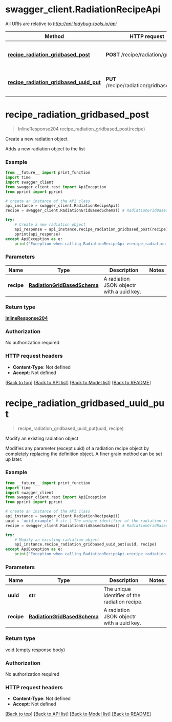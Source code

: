 # swagger_client.RadiationRecipeApi

All URIs are relative to *http://api.ladybug-tools.io/api*

Method | HTTP request | Description
------------- | ------------- | -------------
[**recipe_radiation_gridbased_post**](RadiationRecipeApi.md#recipe_radiation_gridbased_post) | **POST** /recipe/radiation/gridbased | Create a new radiation object
[**recipe_radiation_gridbased_uuid_put**](RadiationRecipeApi.md#recipe_radiation_gridbased_uuid_put) | **PUT** /recipe/radiation/gridbased/{uuid} | Modify an existing radiation object


# **recipe_radiation_gridbased_post**
> InlineResponse204 recipe_radiation_gridbased_post(recipe)

Create a new radiation object

Adds a new radiation object to the list

### Example
```python
from __future__ import print_function
import time
import swagger_client
from swagger_client.rest import ApiException
from pprint import pprint

# create an instance of the API class
api_instance = swagger_client.RadiationRecipeApi()
recipe = swagger_client.RadiationGridBasedSchema() # RadiationGridBasedSchema | A radiation JSON objectr with a uuid key.

try:
    # Create a new radiation object
    api_response = api_instance.recipe_radiation_gridbased_post(recipe)
    pprint(api_response)
except ApiException as e:
    print("Exception when calling RadiationRecipeApi->recipe_radiation_gridbased_post: %s\n" % e)
```

### Parameters

Name | Type | Description  | Notes
------------- | ------------- | ------------- | -------------
 **recipe** | [**RadiationGridBasedSchema**](RadiationGridBasedSchema.md)| A radiation JSON objectr with a uuid key. | 

### Return type

[**InlineResponse204**](InlineResponse204.md)

### Authorization

No authorization required

### HTTP request headers

 - **Content-Type**: Not defined
 - **Accept**: Not defined

[[Back to top]](#) [[Back to API list]](../README.md#documentation-for-api-endpoints) [[Back to Model list]](../README.md#documentation-for-models) [[Back to README]](../README.md)

# **recipe_radiation_gridbased_uuid_put**
> recipe_radiation_gridbased_uuid_put(uuid, recipe)

Modify an existing radiation object

Modifies any parameter (except uuid) of a radiation recipe object by completely replacing the definition object. A finer grain method can be set up later.

### Example
```python
from __future__ import print_function
import time
import swagger_client
from swagger_client.rest import ApiException
from pprint import pprint

# create an instance of the API class
api_instance = swagger_client.RadiationRecipeApi()
uuid = 'uuid_example' # str | The unique identifier of the radiation recipe.
recipe = swagger_client.RadiationGridBasedSchema() # RadiationGridBasedSchema | A radiation JSON objectr with a uuid key.

try:
    # Modify an existing radiation object
    api_instance.recipe_radiation_gridbased_uuid_put(uuid, recipe)
except ApiException as e:
    print("Exception when calling RadiationRecipeApi->recipe_radiation_gridbased_uuid_put: %s\n" % e)
```

### Parameters

Name | Type | Description  | Notes
------------- | ------------- | ------------- | -------------
 **uuid** | **str**| The unique identifier of the radiation recipe. | 
 **recipe** | [**RadiationGridBasedSchema**](RadiationGridBasedSchema.md)| A radiation JSON objectr with a uuid key. | 

### Return type

void (empty response body)

### Authorization

No authorization required

### HTTP request headers

 - **Content-Type**: Not defined
 - **Accept**: Not defined

[[Back to top]](#) [[Back to API list]](../README.md#documentation-for-api-endpoints) [[Back to Model list]](../README.md#documentation-for-models) [[Back to README]](../README.md)

